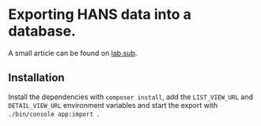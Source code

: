 # Exporting HANS data into a database.

A small article can be found on [lab.sub](https://subugoe.pages.gwdg.de/lab.sub/webscraping-with-symfony.html).

## Installation

Install the dependencies with `composer install`, add the `LIST_VIEW_URL` and `DETAIL_VIEW_URL` environment variables and start 
the export with `./bin/console app:import `.
